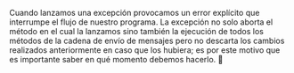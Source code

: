 Cuando lanzamos una excepción provocamos un error explícito que interrumpe el flujo de nuestro programa. La excepción no solo aborta el método en el cual la lanzamos sino también la ejecución de todos los métodos de la cadena de envío de mensajes pero no descarta los cambios realizados anteriormente en caso que los hubiera; es por este motivo que es importante saber en qué momento debemos hacerlo. :pray: